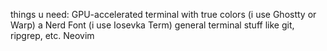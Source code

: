 things u need:
  GPU-accelerated terminal with true colors (i use Ghostty or Warp)
  a Nerd Font (i use Iosevka Term)
  general terminal stuff like git, ripgrep, etc.
  Neovim
